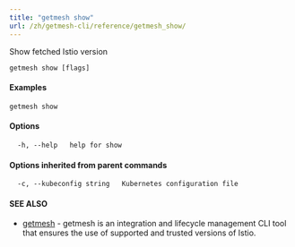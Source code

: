 ```yaml
---
title: "getmesh show"
url: /zh/getmesh-cli/reference/getmesh_show/
---
```


Show fetched Istio version

```
getmesh show [flags]
```

#### Examples

```
getmesh show
```

#### Options

```
  -h, --help   help for show
```

#### Options inherited from parent commands

```
  -c, --kubeconfig string   Kubernetes configuration file
```

#### SEE ALSO

* [getmesh](/zh/getmesh-cli/reference/getmesh/)	 - getmesh is an integration and lifecycle management CLI tool that ensures the use of supported and trusted versions of Istio.

